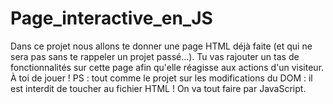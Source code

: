 # Page_interactive_en_JS
Dans ce projet nous allons te donner une page HTML déjà faite (et qui ne sera pas sans te rappeler un projet passé…). Tu vas rajouter un tas de fonctionnalités sur cette page afin qu'elle réagisse aux actions d'un visiteur. À toi de jouer !  PS : tout comme le projet sur les modifications du DOM : il est interdit de toucher au fichier HTML ! On va tout faire par JavaScript.
